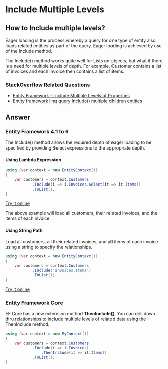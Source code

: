# Include Multiple Levels

## How to Include multiple levels? 

Eager loading is the process whereby a query for one type of entity also loads related entities as part of the query. Eager loading is achieved by use of the Include method. 

The Include() method works quite well for Lists on objects, but what if there is a need for multiple levels of depth. For example, Customer contains a list of invoices and each invoice then contains a list of items.
### StackOverflow Related Questions

 - [Entity Framework - Include Multiple Levels of Properties](https://stackoverflow.com/questions/10822656/entity-framework-include-multiple-levels-of-properties)
 - [Entity framework linq query Include() multiple children entities](https://stackoverflow.com/questions/3356541/entity-framework-linq-query-include-multiple-children-entities?noredirect=1&lq=1) 

## Answer

### Entity Framework 4.1 to 6

The Include() method allows the required depth of eager loading to be specified by providing Select expressions to the appropriate depth.

#### Using Lambda Expression


```csharp
using (var context = new EntityContext())
{
    var customers = context.Customers
            .Include(i => i.Invoices.Select(it => it.Items))
            .ToList();
}
```

[Try it online](https://dotnetfiddle.net/9AlM9G)

The above example will load all customers, their related invoices, and the items of each invoice.

#### Using String Path

Load all customers, all their related invoices, and all items of each invoice using a string to specify the relationships.


```csharp
using (var context = new EntityContext())
{
    var customers = context.Customers
            .Include("Invoices.Items")
            .ToList();
}
```

[Try it online](https://dotnetfiddle.net/FyHHLD)

### Entity Framework Core

EF Core has a new extension method **ThenInclude()**. You can drill down thru relationships to include multiple levels of related data using the ThenInclude method.


```csharp
using (var context = new MyContext())
{
    var customers = context.Customers
            .Include(i => i.Invoices)
                .ThenInclude(it => it.Items))
            .ToList();
}
```
